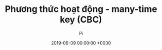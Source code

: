 ---
title: Phương thức hoạt động - many-time key (CBC)
date: 2019-09-09 00:00:00 +0000
layout: 'post'
permalink: "/crypto/018.html"
author: 'Pi'
tags: []

---